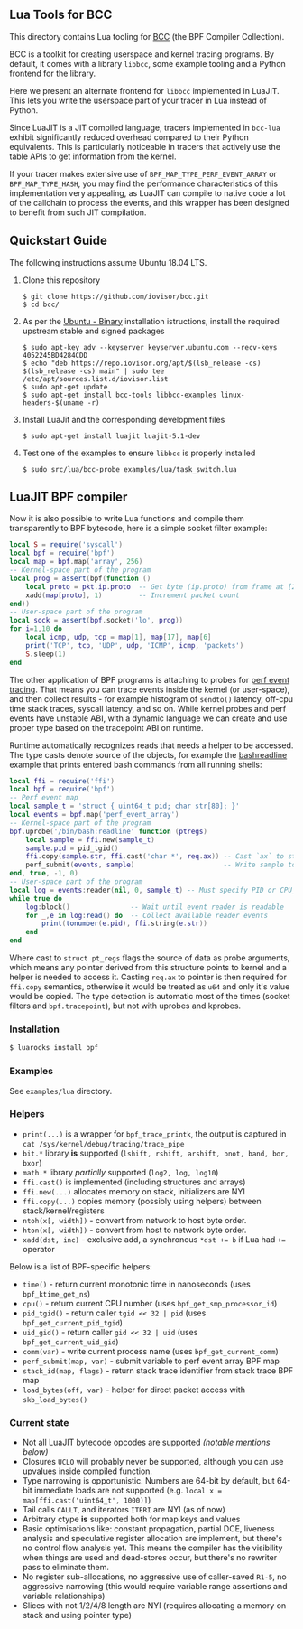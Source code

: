 Lua Tools for BCC
-----------------

This directory contains Lua tooling for [BCC][bcc]
(the BPF Compiler Collection).

BCC is a toolkit for creating userspace and kernel tracing programs. By
default, it comes with a library `libbcc`, some example tooling and a Python
frontend for the library.

Here we present an alternate frontend for `libbcc` implemented in LuaJIT. This
lets you write the userspace part of your tracer in Lua instead of Python.

Since LuaJIT is a JIT compiled language, tracers implemented in `bcc-lua`
exhibit significantly reduced overhead compared to their Python equivalents.
This is particularly noticeable in tracers that actively use the table APIs to
get information from the kernel.

If your tracer makes extensive use of `BPF_MAP_TYPE_PERF_EVENT_ARRAY` or
`BPF_MAP_TYPE_HASH`, you may find the performance characteristics of this
implementation very appealing, as LuaJIT can compile to native code a lot of
the callchain to process the events, and this wrapper has been designed to
benefit from such JIT compilation.

## Quickstart Guide

The following instructions assume Ubuntu 18.04 LTS.

1. Clone this repository

    ```
    $ git clone https://github.com/iovisor/bcc.git
    $ cd bcc/
    ```

2. As per the [Ubuntu - Binary](https://github.com/iovisor/bcc/blob/master/INSTALL.md#ubuntu---binary) installation istructions, install the required upstream stable and signed packages

    ```
    $ sudo apt-key adv --keyserver keyserver.ubuntu.com --recv-keys 4052245BD4284CDD
    $ echo "deb https://repo.iovisor.org/apt/$(lsb_release -cs) $(lsb_release -cs) main" | sudo tee /etc/apt/sources.list.d/iovisor.list
    $ sudo apt-get update
    $ sudo apt-get install bcc-tools libbcc-examples linux-headers-$(uname -r)
    ```

3. Install LuaJit and the corresponding development files

    ```
    $ sudo apt-get install luajit luajit-5.1-dev
    ```

4. Test one of the examples to ensure `libbcc` is properly installed

    ```
    $ sudo src/lua/bcc-probe examples/lua/task_switch.lua
    ```

## LuaJIT BPF compiler

Now it is also possible to write Lua functions and compile them transparently to BPF bytecode, here is a simple socket filter example:

```lua
local S = require('syscall')
local bpf = require('bpf')
local map = bpf.map('array', 256)
-- Kernel-space part of the program
local prog = assert(bpf(function ()
    local proto = pkt.ip.proto  -- Get byte (ip.proto) from frame at [23]
    xadd(map[proto], 1)         -- Increment packet count
end))
-- User-space part of the program
local sock = assert(bpf.socket('lo', prog))
for i=1,10 do
    local icmp, udp, tcp = map[1], map[17], map[6]
    print('TCP', tcp, 'UDP', udp, 'ICMP', icmp, 'packets')
    S.sleep(1)
end
```

The other application of BPF programs is attaching to probes for [perf event tracing][tracing]. That means you can trace events inside the kernel (or user-space), and then collect results - for example histogram of `sendto()` latency, off-cpu time stack traces, syscall latency, and so on. While kernel probes and perf events have unstable ABI, with a dynamic language we can create and use proper type based on the tracepoint ABI on runtime.

Runtime automatically recognizes reads that needs a helper to be accessed. The type casts denote source of the objects, for example the [bashreadline][bashreadline] example that prints entered bash commands from all running shells:

```lua
local ffi = require('ffi')
local bpf = require('bpf')
-- Perf event map
local sample_t = 'struct { uint64_t pid; char str[80]; }'
local events = bpf.map('perf_event_array')
-- Kernel-space part of the program
bpf.uprobe('/bin/bash:readline' function (ptregs)
    local sample = ffi.new(sample_t)
    sample.pid = pid_tgid()
    ffi.copy(sample.str, ffi.cast('char *', req.ax)) -- Cast `ax` to string pointer and copy to buffer
    perf_submit(events, sample)                      -- Write sample to perf event map
end, true, -1, 0)
-- User-space part of the program
local log = events:reader(nil, 0, sample_t) -- Must specify PID or CPU_ID to observe
while true do
    log:block()               -- Wait until event reader is readable
    for _,e in log:read() do  -- Collect available reader events
        print(tonumber(e.pid), ffi.string(e.str))
    end
end
```

Where cast to `struct pt_regs` flags the source of data as probe arguments, which means any pointer derived
from this structure points to kernel and a helper is needed to access it. Casting `req.ax` to pointer is then required for `ffi.copy` semantics, otherwise it would be treated as `u64` and only it's value would be
copied. The type detection is automatic most of the times (socket filters and `bpf.tracepoint`), but not with uprobes and kprobes.

### Installation

```bash
$ luarocks install bpf
```

### Examples

See `examples/lua` directory.

### Helpers

* `print(...)` is a wrapper for `bpf_trace_printk`, the output is captured in `cat /sys/kernel/debug/tracing/trace_pipe`
* `bit.*` library **is** supported (`lshift, rshift, arshift, bnot, band, bor, bxor`)
* `math.*` library *partially* supported (`log2, log, log10`)
* `ffi.cast()` is implemented (including structures and arrays)
* `ffi.new(...)` allocates memory on stack, initializers are NYI
* `ffi.copy(...)` copies memory (possibly using helpers) between stack/kernel/registers
* `ntoh(x[, width])` - convert from network to host byte order.
* `hton(x[, width])` - convert from host to network byte order.
* `xadd(dst, inc)` - exclusive add, a synchronous `*dst += b` if Lua had `+=` operator

Below is a list of BPF-specific helpers:

* `time()` - return current monotonic time in nanoseconds (uses `bpf_ktime_get_ns`)
* `cpu()` - return current CPU number (uses `bpf_get_smp_processor_id`)
* `pid_tgid()` - return caller `tgid << 32 | pid` (uses `bpf_get_current_pid_tgid`)
* `uid_gid()` - return caller `gid << 32 | uid` (uses `bpf_get_current_uid_gid`)
* `comm(var)` - write current process name (uses `bpf_get_current_comm`)
* `perf_submit(map, var)` - submit variable to perf event array BPF map
* `stack_id(map, flags)` - return stack trace identifier from stack trace BPF map
* `load_bytes(off, var)` - helper for direct packet access with `skb_load_bytes()`

### Current state

* Not all LuaJIT bytecode opcodes are supported *(notable mentions below)*
* Closures `UCLO` will probably never be supported, although you can use upvalues inside compiled function.
* Type narrowing is opportunistic. Numbers are 64-bit by default, but 64-bit immediate loads are not supported (e.g. `local x = map[ffi.cast('uint64_t', 1000)]`)
* Tail calls `CALLT`, and iterators `ITERI` are NYI (as of now)
* Arbitrary ctype **is** supported both for map keys and values
* Basic optimisations like: constant propagation, partial DCE, liveness analysis and speculative register allocation are implement, but there's no control flow analysis yet. This means the compiler has the visibility when things are used and dead-stores occur, but there's no rewriter pass to eliminate them.
* No register sub-allocations, no aggressive use of caller-saved `R1-5`, no aggressive narrowing (this would require variable range assertions and variable relationships)
* Slices with not 1/2/4/8 length are NYI (requires allocating a memory on stack and using pointer type)


[bcc]: https://github.com/iovisor/bcc
[tracing]: http://www.brendangregg.com/blog/2016-03-05/linux-bpf-superpowers.html
[bashreadline]: http://www.brendangregg.com/blog/2016-02-08/linux-ebpf-bcc-uprobes.html